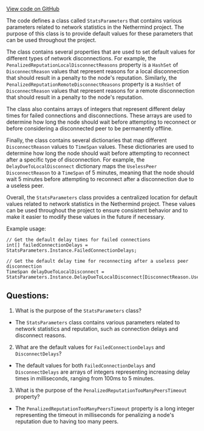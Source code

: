 [View code on GitHub](https://github.com/NethermindEth/nethermind/src/Nethermind/Nethermind.Network.Stats/StatsParameters.cs)

The code defines a class called `StatsParameters` that contains various parameters related to network statistics in the Nethermind project. The purpose of this class is to provide default values for these parameters that can be used throughout the project. 

The class contains several properties that are used to set default values for different types of network disconnections. For example, the `PenalizedReputationLocalDisconnectReasons` property is a `HashSet` of `DisconnectReason` values that represent reasons for a local disconnection that should result in a penalty to the node's reputation. Similarly, the `PenalizedReputationRemoteDisconnectReasons` property is a `HashSet` of `DisconnectReason` values that represent reasons for a remote disconnection that should result in a penalty to the node's reputation. 

The class also contains arrays of integers that represent different delay times for failed connections and disconnections. These arrays are used to determine how long the node should wait before attempting to reconnect or before considering a disconnected peer to be permanently offline. 

Finally, the class contains several dictionaries that map different `DisconnectReason` values to `TimeSpan` values. These dictionaries are used to determine how long the node should wait before attempting to reconnect after a specific type of disconnection. For example, the `DelayDueToLocalDisconnect` dictionary maps the `UselessPeer` `DisconnectReason` to a `TimeSpan` of 5 minutes, meaning that the node should wait 5 minutes before attempting to reconnect after a disconnection due to a useless peer. 

Overall, the `StatsParameters` class provides a centralized location for default values related to network statistics in the Nethermind project. These values can be used throughout the project to ensure consistent behavior and to make it easier to modify these values in the future if necessary. 

Example usage:
```
// Get the default delay times for failed connections
int[] failedConnectionDelays = StatsParameters.Instance.FailedConnectionDelays;

// Get the default delay time for reconnecting after a useless peer disconnection
TimeSpan delayDueToLocalDisconnect = StatsParameters.Instance.DelayDueToLocalDisconnect[DisconnectReason.UselessPeer];
```
## Questions: 
 1. What is the purpose of the `StatsParameters` class?
- The `StatsParameters` class contains various parameters related to network statistics and reputation, such as connection delays and disconnect reasons.

2. What are the default values for `FailedConnectionDelays` and `DisconnectDelays`?
- The default values for both `FailedConnectionDelays` and `DisconnectDelays` are arrays of integers representing increasing delay times in milliseconds, ranging from 100ms to 5 minutes.

3. What is the purpose of the `PenalizedReputationTooManyPeersTimeout` property?
- The `PenalizedReputationTooManyPeersTimeout` property is a long integer representing the timeout in milliseconds for penalizing a node's reputation due to having too many peers.